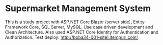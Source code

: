 # Supermarket Management System
This is a study project with ASP.NET Core Blazor (server side), Entity Framework Core, SQL Server, MySQL, Use case driven development and Clean Architecture. Also used ASP.NET Core Identity for Authentication and Authorization.
Test deploy: http://boba34-001-site1.itempurl.com/
